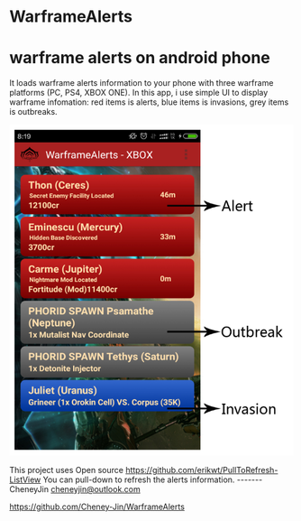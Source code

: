 # WarframeAlerts
# warframe alerts on android phone

It loads warframe alerts information to your phone with three warframe platforms (PC, PS4, XBOX ONE).
In this app, i use simple UI to display warframe infomation:
  red items is alerts,
  blue items is invasions,
  grey items is outbreaks.
  

![screenshot](./Screenshot_persional.cheneyjin.warframealerts.jpg)


This project uses Open source https://github.com/erikwt/PullToRefresh-ListView
You can pull-down to refresh the alerts information.
                                                                      -------CheneyJin <cheneyjin@outlook.com>
                                                                      
https://github.com/Cheney-Jin/WarframeAlerts

